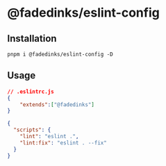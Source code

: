 # @fadedinks/eslint-config



## Installation

```shell
pnpm i @fadedinks/eslint-config -D
```



## Usage

```json
// .eslintrc.js
{
	"extends":["@fadedinks"]
}
```



```json
{
  "scripts": {
    "lint": "eslint .",
    "lint:fix": "eslint . --fix"
  }
}
```

